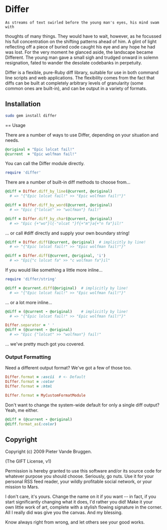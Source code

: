 # Differ

    As streams of text swirled before the young man's eyes, his mind swam with
  thoughts of many things. They would have to wait, however, as he focussed his
  full concentration on the shifting patterns ahead of him. A glint of light
  reflecting off a piece of buried code caught his eye and any hope he had was
  lost. For the very moment he glanced aside, the landscape became Different.
    The young man gave a small sigh and trudged onward in solemn resignation,
  fated to wander the desolate codebanks in perpetuity.

Differ is a flexible, pure-Ruby diff library, suitable for use in both command
line scripts and web applications.  The flexibility comes from the fact that
diffs can be built at completely arbitrary levels of granularity (some common
ones are built-in), and can be output in a variety of formats.

## Installation

```bash
sudo gem install differ
```

== Usage

There are a number of ways to use Differ, depending on your situation and needs.

```ruby
@original = "Epic lolcat fail!"
@current  = "Epic wolfman fail!"
```

You can call the Differ module directly.

```ruby
require 'differ'
```

There are a number of built-in diff methods to choose from...

```ruby
@diff = Differ.diff_by_line(@current, @original)
  # => "{"Epic lolcat fail!" >> "Epic wolfman fail!"}"

@diff = Differ.diff_by_word(@current, @original)
  # => "Epic {"lolcat" >> "wolfman"} fail!"

@diff = Differ.diff_by_char(@current, @original)
  # => "Epic {+"wo"}l{-"olcat "}f{+"m"}a{+"n fa"}il!"
```

... or call #diff directly and supply your own boundary string!

```ruby
@diff = Differ.diff(@current, @original)  # implicitly by line!
  # => "{"Epic lolcat fail!" >> "Epic wolfman fail!"}"

@diff = Differ.diff(@current, @original, 'i')
  # => "Epi{"c lolcat fa" >> "c wolfman fa"}il"
```

If you would like something a little more inline...

```ruby
require 'differ/string'

@diff = @current.diff(@original)  # implicitly by line!
  # => "{"Epic lolcat fail!" >> "Epic wolfman fail!"}"
```

... or a lot more inline...

```ruby
@diff = (@current - @original)    # implicitly by line!
  # => "{"Epic lolcat fail!" >> "Epic wolfman fail!"}"

Differ.separator = ' '
@diff = (@current - @original)
  # => "Epic {"lolcat" >> "wolfman"} fail!"
```

... we've pretty much got you covered.

### Output Formatting

Need a different output format?  We've got a few of those too.

```ruby
Differ.format = :ascii  # <- Default
Differ.format = :color
Differ.format = :html

Differ.format = MyCustomFormatModule
```

Don't want to change the system-wide default for only a single diff output?
Yeah, me either.

```ruby
@diff = (@current - @original)
@diff.format_as(:color)
```

## Copyright

Copyright (c) 2009 Pieter Vande Bruggen.

(The GIFT License, v1)

Permission is hereby granted to use this software and/or its source code for
whatever purpose you should choose. Seriously, go nuts. Use it for your personal
RSS feed reader, your wildly profitable social network, or your mission to Mars.

I don't care, it's yours. Change the name on it if you want -- in fact, if you
start significantly changing what it does, I'd rather you did! Make it your own
little work of art, complete with a stylish flowing signature in the corner. All
I really did was give you the canvas.  And my blessing.

  Know always right from wrong, and let others see your good works.
